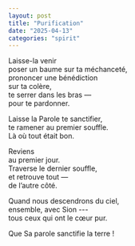 ```yaml
---
layout: post
title: "Purification"
date: "2025-04-13"
categories: "spirit"
---
```


Laisse-la venir  
poser un baume sur ta méchanceté,  
prononcer une bénédiction  
sur ta colère,  
te serrer dans les bras —  
pour te pardonner.  

Laisse la Parole te sanctifier,  
te ramener au premier souffle.  
Là où tout était bon.  

Reviens  
au premier jour.  
Traverse le dernier souffle,  
et retrouve tout —  
de l’autre côté.  

Quand nous descendrons du ciel,  
ensemble, avec Sion ---  
tous ceux qui ont le cœur pur.

Que Sa parole sanctifie la terre !  
